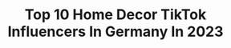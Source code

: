 ---
title: Top 10 Home Decor TikTok Influencers In Germany In 2023
description: >-
  Find top home decor TikTok influencers in Germany in 2023. Most popular hashtags: #diy #homedecor #fyp #fy.
platform: TikTok
hits: 9
text_top: See the top-rated TikTok influencers on inBeat.
text_bottom: inBeat aggregates 9 TikTok influencers like this in Germany for you to pitch.
profiles:
  - username: "diy_byhulyaa"
    fullname: >-
      H U L Y Λ
    bio: >-
      •DIY •INTERIOR •INSPO 📍GERMANY
    location: "Germany"
    followers: 204800
    engagement: 518
    commentsToLikes: 0.031104
    id: ckc1ygv4x2b2m0j23td7b0iaa
    verified: false
    hashtags: "#diy, #fyp, #fy, #hulisbeautyblog"
  - username: "easyinterieur"
    fullname: >-
      Melike
    bio: >-
      Melike ❤️ DIY, Interior, Hacks ⬇️Handmade DIY-Deko (Affiliate Link)
    location: "Germany"
    followers: 2000000
    engagement: 549
    commentsToLikes: 0.003719
    id: ck8adbqxl4ybu0j78v52b2ybw
    verified: true
    hashtags: "#homedecor, #hack, #lowbudget, #diy"
  - username: "fridlaa"
    fullname: >-
      Fridlaa
    bio: >-
      I love interior and DIYs ❤️ more living & interior on Instagram Fridlaa❤️
    location: "Germany"
    followers: 159300
    engagement: 714
    commentsToLikes: 0.008652
    id: ck81s9b7jqzap0j787pmjj06j
    verified: false
    hashtags: "#homedecoration, #bedroom, #decoration, #fy"
  - username: "whatever_remains"
    fullname: >-
      ⚖️
    bio: >-
      I do things, with stuff
    location: "Germany"
    followers: 29400
    engagement: 1308
    commentsToLikes: 0.015232
    id: ck8f829nc3c6v0j782z9fx4os
    verified: false
    hashtags: "#trashcore, #resinart, #diy, #resin"
  - username: "sariileiin"
    fullname: >-
      ♡ Sariileiin ♡
    bio: >-
      ✨ Follow me on instagram ✨
    location: "Germany"
    followers: 210900
    engagement: 1151
    commentsToLikes: 0.010284
    id: ckbl455gr1kz20j23lu2f30ph
    verified: false
    hashtags: "#christmas, #newyork, #foryou, #homedecor"
  - username: "monas_ideas"
    fullname: >-
      monas_ideas
    bio: >-
      ❣️HeY❣️see my page👆🏼
    location: "Germany"
    followers: 196400
    engagement: 499
    commentsToLikes: 0.013842
    id: ck8or5lgkan590j78i2lr7o4h
    verified: false
    hashtags: "#tutorial, #hairstyle, #photographytricks, #photographyhack"
  - username: "lenkas_travels"
    fullname: >-
      Lenka
    bio: >-
      Explore the world with me from behind my camera 🌎🌍🌏 Insta: @lenkas_travels
    location: "Germany"
    followers: 68700
    engagement: 605
    commentsToLikes: 0.048271
    id: ck9gkopg2kmed0j78mcqyj5yq
    verified: false
    hashtags: "#travelvideo, #fyp, #handmade, #macrame"
  - username: "genialetricks"
    fullname: >-
      Geniale Tricks
    bio: >-
      Tricks, Tipps & Lifehacks, die das Leben leichter machen.
    location: "Germany"
    followers: 174400
    engagement: 803
    commentsToLikes: 0.006740
    id: ck81qyn7rkzu30j78sajxnyjp
    verified: true
    hashtags: "#lernenmittiktok, #weihnachtsdekoration, #concrete, #weihnachtsdeko"
  - username: "nastjastasia"
    fullname: >-
      nastjastasia
    bio: >-
      Einmal um die Welt 🌏 Insta: nastjastasia From Germany 🇩🇪
    location: "Germany"
    followers: 65900
    engagement: 454
    commentsToLikes: 0.015883
    id: ckb9t8cy9r5lw0j23mkhiuzlu
    verified: false
    hashtags: "#viral, #tiktokdeutschland, #reiseblogger, #fyp"
---
